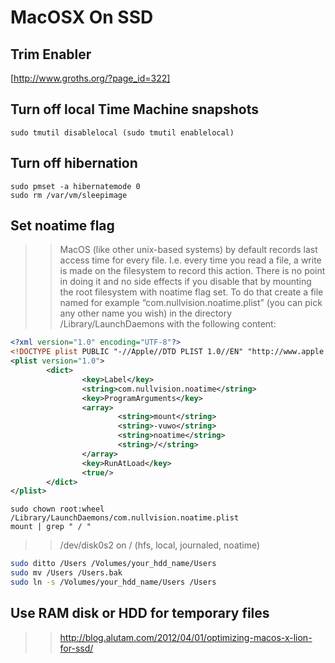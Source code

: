MacOSX On SSD
=============

## Trim Enabler ##
[http://www.groths.org/?page_id=322]

## Turn off local Time Machine snapshots ##
```
sudo tmutil disablelocal (sudo tmutil enablelocal)
```

## Turn off hibernation ##
```
sudo pmset -a hibernatemode 0
sudo rm /var/vm/sleepimage
```

## Set noatime flag ##
>>MacOS (like other unix-based systems) by default records last access time for every file. I.e. every time you read a file, a write is made on the filesystem to record this action. There is no point in doing it and no side effects if you disable that by mounting the root filesystem with noatime flag set. To do that create a file named for example “com.nullvision.noatime.plist” (you can pick any other name you wish) in the directory /Library/LaunchDaemons with the following content:

```xml
<?xml version="1.0" encoding="UTF-8"?>
<!DOCTYPE plist PUBLIC "-//Apple//DTD PLIST 1.0//EN" "http://www.apple.com/DTDs/PropertyList-1.0.dtd"> 
<plist version="1.0">
        <dict>
                <key>Label</key>
                <string>com.nullvision.noatime</string>
                <key>ProgramArguments</key>
                <array> 
                        <string>mount</string> 
                        <string>-vuwo</string> 
                        <string>noatime</string> 
                        <string>/</string> 
                </array> 
                <key>RunAtLoad</key> 
                <true/> 
        </dict> 
</plist> 
```
```shell
sudo chown root:wheel /Library/LaunchDaemons/com.nullvision.noatime.plist
mount | grep " / "
```
>> /dev/disk0s2 on / (hfs, local, journaled, noatime)

```bash
sudo ditto /Users /Volumes/your_hdd_name/Users
sudo mv /Users /Users.bak
sudo ln -s /Volumes/your_hdd_name/Users /Users
```

## Use RAM disk or HDD for temporary files ##


>> http://blog.alutam.com/2012/04/01/optimizing-macos-x-lion-for-ssd/
